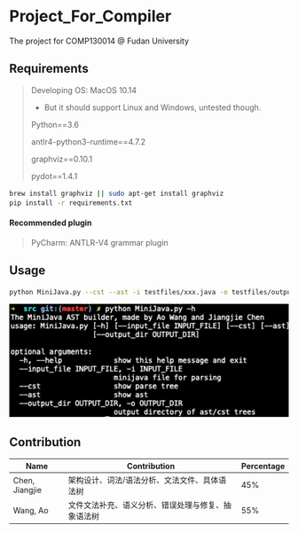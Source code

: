 # Project_For_Compiler
The project for COMP130014 @ Fudan University

## Requirements

> Developing OS: MacOS 10.14
>
> - But it should support Linux and Windows, untested though.
>
> Python==3.6
>
> antlr4-python3-runtime==4.7.2
> 
> graphviz==0.10.1
> 
> pydot==1.4.1

```bash
brew install graphviz || sudo apt-get install graphviz
pip install -r requirements.txt
```

#### Recommended plugin

> PyCharm: ANTLR-V4 grammar plugin

## Usage

```bash
python MiniJava.py --cst --ast -i testfiles/xxx.java -o testfiles/output/
```

![usage](src/img/usage.jpg)

## Contribution

| Name           | Contribution                                  | Percentage |
| -------------- | --------------------------------------------- | ---------- |
| Chen, Jiangjie | 架构设计、词法/语法分析、文法文件、具体语法树       | 45%        |
| Wang, Ao       | 文件文法补充、语义分析、错误处理与修复、抽象语法树   | 55%        |

